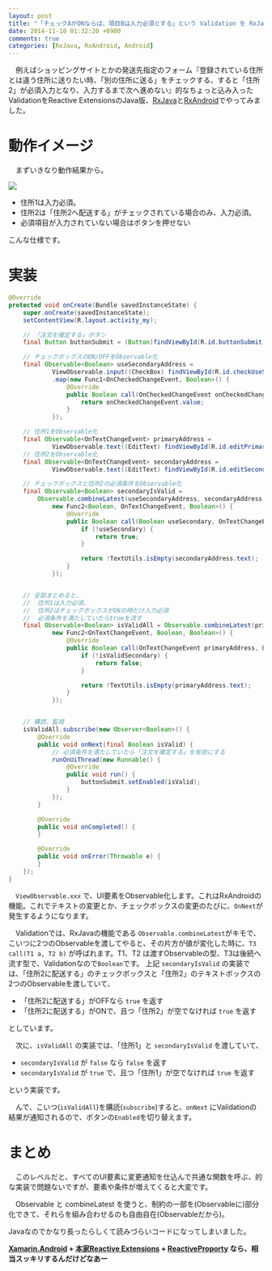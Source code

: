 ```yaml
---
layout: post
title: "「チェックAがONならば、項目Bは入力必須とする」という Validation を RxJava + RxAndroid でやる"
date: 2014-11-10 01:32:20 +0900
comments: true
categories: [RxJava, RxAndroid, Android]
---
```

　例えばショッピングサイトとかの発送先指定のフォーム『登録されている住所とは違う住所に送りたい時、「別の住所に送る」をチェックする、すると「住所2」が必須入力となり、入力するまで次へ進めない』的なちょっと込み入ったValidationをReactive ExtensionsのJava版、[RxJava](https://github.com/ReactiveX/RxJava)と[RxAndroid](https://github.com/ReactiveX/RxAndroid)でやってみました。
<!--more-->
# 動作イメージ

　まずいきなり動作結果から。

![](https://dl.dropboxusercontent.com/u/264530/qiita/complex_validation_with_rxjava_and_rxandroid.gif)

* 住所1は入力必須。
* 住所2は「住所2へ配送する」がチェックされている場合のみ、入力必須。
* 必須項目が入力されていない場合はボタンを押せない

こんな仕様です。

# 実装

```java
@Override
protected void onCreate(Bundle savedInstanceState) {
    super.onCreate(savedInstanceState);
    setContentView(R.layout.activity_my);

    // 「注文を確定する」ボタン
    final Button buttonSubmit = (Button)findViewById(R.id.buttonSubmit);

    // チェックボックスのON/OFFをObservable化
    final Observable<Boolean> useSecondaryAddress =
            ViewObservable.input((CheckBox) findViewById(R.id.checkUseSecondary), true)
            .map(new Func1<OnCheckedChangeEvent, Boolean>() {
                @Override
                public Boolean call(OnCheckedChangeEvent onCheckedChangeEvent) {
                    return onCheckedChangeEvent.value;
                }
            });

    // 住所1をObservable化
    final Observable<OnTextChangeEvent> primaryAddress =
            ViewObservable.text((EditText) findViewById(R.id.editPrimaryAddress), true);
    // 住所2をObservable化
    final Observable<OnTextChangeEvent> secondaryAddress =
            ViewObservable.text((EditText) findViewById(R.id.editSecondaryAddress), true);

    // チェックボックスと住所2の必須条件をObservable化
    final Observable<Boolean> secondaryIsValid = 
        Observable.combineLatest(useSecondaryAddress, secondaryAddress,
            new Func2<Boolean, OnTextChangeEvent, Boolean>() {
                @Override
                public Boolean call(Boolean useSecondary, OnTextChangeEvent secondaryAddress) {
                    if (!useSecondary) {
                        return true;
                    }

                    return !TextUtils.isEmpty(secondaryAddress.text);
                }
            });


    // 全部まとめると、
    //  住所1は入力必須、
    //  住所2はチェックボックスがONの時だけ入力必須
    //  必須条件を満たしていたらtrueを流す
    final Observable<Boolean> isValidAll = Observable.combineLatest(primaryAddress, secondaryIsValid,
            new Func2<OnTextChangeEvent, Boolean, Boolean>() {
                @Override
                public Boolean call(OnTextChangeEvent primaryAddress, Boolean isValidSecondary) {
                    if (!isValidSecondary) {
                        return false;
                    }

                    return !TextUtils.isEmpty(primaryAddress.text);
                }
            });


    // 購読、監視
    isValidAll.subscribe(new Observer<Boolean>() {
        @Override
        public void onNext(final Boolean isValid) {
            // 必須条件を満たしていたら「注文を確定する」を有効にする
            runOnUiThread(new Runnable() {
                @Override
                public void run() {
                    buttonSubmit.setEnabled(isValid);
                }
            });
        }

        @Override
        public void onCompleted() {
        }

        @Override
        public void onError(Throwable e) {
        }
    });
}
```

　``ViewObservable.xxx`` で、UI要素をObservable化します。これはRxAndroidの機能。これでテキストの変更とか、チェックボックスの変更のたびに、``OnNext``が発生するようになります。

　Validationでは、RxJavaの機能である ``Observable.combineLatest``がキモで、こいつに2つのObservableを渡してやると、その片方が値が変化した時に、``T3 call(T1 a, T2 b)`` が呼ばれます。T1、T2 は渡すObservableの型、T3は後続へ流す型で、Validationなので``Boolean``です。
上記 ``secondaryIsValid`` の実装では、「住所2に配送する」のチェックボックスと「住所2」のテキストボックスの2つのObservableを渡していて、

* 「住所2に配送する」がOFFなら ``true`` を返す
* 「住所2に配送する」がONで、且つ「住所2」が空でなければ ``true`` を返す

としています。

　次に、``isValidAll`` の実装では、「住所1」と ``secondaryIsValid`` を渡していて、

* ``secondaryIsValid`` が ``false`` なら ``false`` を返す
* ``secondaryIsValid`` が ``true`` で、且つ「住所1」が空でなければ ``true`` を返す

という実装です。

　んで、こいつ(``isValidAll``)を購読(``subscribe``)すると、``onNext`` にValidationの結果が通知されるので、ボタンの``Enabled``を切り替えます。

# まとめ

　このレベルだと、すべてのUI要素に変更通知を仕込んで共通な関数を呼ぶ、的な実装で問題ないですが、要素や条件が増えてくると大変です。

　Observable と combineLatest を使うと、制約の一部を(Observableに)部分化できて、それらを組み合わせるのも自由自在(Observableだから)。

Javaなのでかなり長ったらしくて読みづらいコードになってしまいました。

**[Xamarin.Android](http://xamarin.com/) + [本家Reactive Extensions](https://rx.codeplex.com/) + [ReactiveProporty](https://reactiveproperty.codeplex.com/) なら、相当スッキリするんだけどなあー**